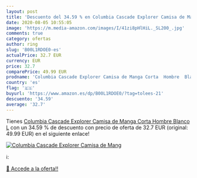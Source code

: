 ```yaml
---
layout: post
title: 'Descuento del 34.59 % en Columbia Cascade Explorer Camisa de Mang'
date: 2020-08-05 10:55:05
image: 'https://m.media-amazon.com/images/I/41zi8pHlHiL._SL200_.jpg'
comments: true
category: ofertas
author: ring
slug: 'B00L1RDOE0-es'
actualPrice: 32.7 EUR
currency: EUR
price: 32.7
comparePrice: 49.99 EUR
prodname: 'Columbia Cascade Explorer Camisa de Manga Corta  Hombre  Blanco  L'
country: 'es'
flag: '🇪🇸'
buyurl: 'https://www.amazon.es/dp/B00L1RDOE0/?tag=tolees-21'
descuento: '34.59'
average: '32.7'
---
```


Tienes [Columbia Cascade Explorer Camisa de Manga Corta  Hombre  Blanco  L](https://www.amazon.es/dp/B00L1RDOE0/?tag=tolees-21) con un 34.59 % de descuento con precio de oferta de 32.7 EUR (original: 49.99 EUR) en el siguiente enlace!

[![Columbia Cascade Explorer Camisa de Mang](https://m.media-amazon.com/images/I/41zi8pHlHiL._SL200_.jpg)](https://www.amazon.es/dp/B00L1RDOE0/?tag=tolees-21)

ℹ️:


[🛒 Accede a la oferta!!](https://www.amazon.es/dp/B00L1RDOE0/?tag=tolees-21)
